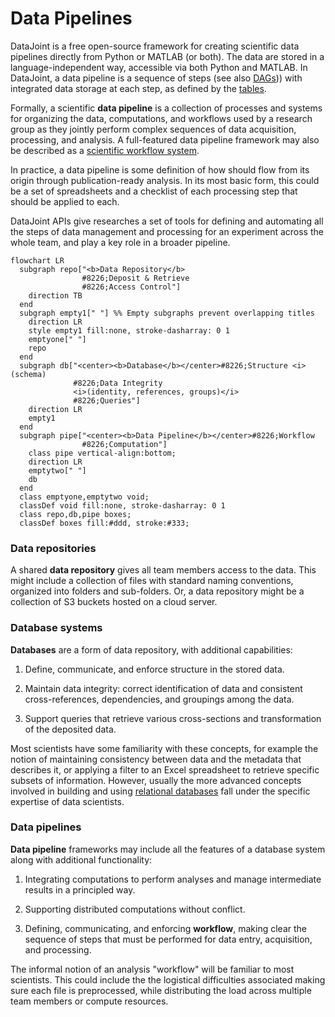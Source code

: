 # Data Pipelines

DataJoint is a free open-source framework for creating scientific data pipelines
directly from Python or MATLAB (or both). The data are stored in a language-independent
way, accessible via both Python and MATLAB. In DataJoint, a data pipeline is a sequence
of steps (see also [DAGs](TODO))) with integrated data storage at each step, as defined
by the [tables](../reproduce/tabletiers). 

Formally, a scientific **data pipeline** is a collection of processes and systems
for organizing the data, computations, and workflows used by a research
group as they jointly perform complex sequences of data acquisition,
processing, and analysis. A full-featured data pipeline framework may also be described
as a 
[scientific workflow system](https://en.wikipedia.org/wiki/Scientific_workflow_system).

In practice, a data pipeline is some definition of how should flow from its origin 
through publication-ready analysis. In its most basic form, this could be a set of 
spreadsheets and a checklist of each processing step that should be applied to each.

DataJoint APIs give researches a set of tools for defining and automating all the steps
of data management and processing for an experiment across the whole team, and play a 
key role in a broader pipeline.

```mermaid
flowchart LR
  subgraph repo["<b>Data Repository</b>
                #8226;Deposit & Retrieve
                #8226;Access Control"]
    direction TB
  end
  subgraph empty1[" "] %% Empty subgraphs prevent overlapping titles
    direction LR
    style empty1 fill:none, stroke-dasharray: 0 1
    emptyone[" "]
    repo
  end
  subgraph db["<center><b>Database</b></center>#8226;Structure <i>(schema)
              #8226;Data Integrity 
              <i>(identity, references, groups)</i>
              #8226;Queries"]
    direction LR
    empty1
  end
  subgraph pipe["<center><b>Data Pipeline</b></center>#8226;Workflow
                #8226;Computation"]
    class pipe vertical-align:bottom;
    direction LR
    emptytwo[" "]
    db
  end
  class emptyone,emptytwo void;
  classDef void fill:none, stroke-dasharray: 0 1
  class repo,db,pipe boxes;
  classDef boxes fill:#ddd, stroke:#333;
```

### Data repositories

A shared **data repository** gives all team members access to the data.
This might include a collection of files with standard naming conventions,
organized into folders and sub-folders. Or, a data repository might be a collection of 
S3 buckets hosted on a cloud server.

### Database systems

**Databases** are a form of data repository, with additional capabilities:

1. Define, communicate, and enforce structure in the stored data. 

2. Maintain data integrity: correct identification of data and consistent
cross-references, dependencies, and groupings among the data. 

3. Support queries that retrieve various cross-sections and transformation of the
 deposited data.

Most scientists have some familiarity with these concepts, for example the notion of
maintaining consistency between data and the metadata that describes it, or applying a
filter to an Excel spreadsheet to retrieve specific subsets of information. However,
usually the more advanced concepts involved in building and using 
[relational databases](TODO) fall under the specific expertise of data scientists.

### Data pipelines

**Data pipeline** frameworks may include all the features of a database
system along with additional functionality:

 1. Integrating computations to perform analyses and manage intermediate results in a 
 principled way.
 
 2. Supporting distributed computations without conflict.
 
 3. Defining, communicating, and enforcing **workflow**, making clear the sequence of
 steps that must be performed for data entry, acquisition, and processing.

The informal notion of an analysis "workflow" will be familiar to most scientists. This
could include the the logistical difficulties associated making sure each file is 
preprocessed, while distributing the load across multiple team members or compute 
resources.

